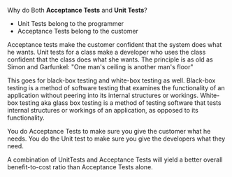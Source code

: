 Why do Both **Acceptance Tests** and **Unit Tests**?

- Unit Tests belong to the programmer
- Acceptance Tests belong to the customer

Acceptance tests make the customer confident that the system does what he wants. Unit tests for a class make a developer who uses the class confident that the class does what she wants. The principle is as old as Simon and Garfunkel: "One man's ceiling is another man's floor"

This goes for black-box testing and white-box testing as well. Black-box testing is a method of software testing that examines the functionality of an application without peering into its internal structures or workings. White-box testing aka glass box testing is a method of testing software that tests internal structures or workings of an application, as opposed to its functionality. 

You do Acceptance Tests to make sure you give the customer what he needs. You do the Unit test to make sure you give the developers what they need. 

A combination of UnitTests and Acceptance Tests will yield a better overall benefit-to-cost ratio than Acceptance Tests alone. 